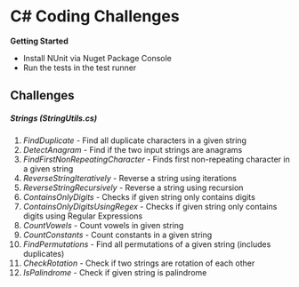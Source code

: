  C# Coding Challenges
===
**Getting Started**

* Install NUnit via Nuget Package Console
* Run the tests in the test runner

Challenges
---
##### Strings (*StringUtils.cs*)
1. *FindDuplicate* - Find all duplicate characters in a given string
2. *DetectAnagram* - Find if the two input strings are anagrams
3. *FindFirstNonRepeatingCharacter* - Finds first non-repeating character in a given string
4. *ReverseStringIteratively* - Reverse a string using iterations
5. *ReverseStringRecursively* - Reverse a string using recursion
6. *ContainsOnlyDigits* - Checks if given string only contains digits
7. *ContainsOnlyDigitsUsingRegex* - Checks if given string only contains digits using Regular Expressions
8. *CountVowels* - Count vowels in given string
9. *CountConstants* - Count constants in a given string
10. *FindPermutations* - Find all permutations of a given string (includes duplicates)
11. *CheckRotation* - Check if two strings are rotation of each other
12. *IsPalindrome* - Check if given string is palindrome 